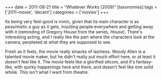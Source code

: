 +++
date = 2011-08-21
title = "Whatever Works (2009)"
[taxonomies]
tags = ['2011-movie', 'decent']
categories = ['movies']
+++

Its being very feel-good is ironic, given that its main character is as
pessimistic a guy as it gets, insulting people everywhere and getting
away with it (reminding of Gregory House from the series, *House*).
There's interesting acting, and I really like the part where the
characters look at the camera, perplexed at what they are supposed to
see.

Fresh as it feels, the movie really smacks of laziness. Woody Allen is a
talented movie maker, but he didn't really put much effort here, or at
least it doesn't feel like it. The movie feels like a glorified sitcom,
and it's fantasy-like, with quirky happenings here and there, and
doesn't feel like one solid whole. This isn't what I want from
theatre.
